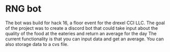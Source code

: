 # RNG bot
The bot was build for hack 16, a floor event for the drexel CCI LLC. 
The goal of the project was to create a discord bot that could take input about the quality of the food at the eateries and return an average for the day
The current functionality is that you can input data and get an average. You can also storage data to a cvs file.
